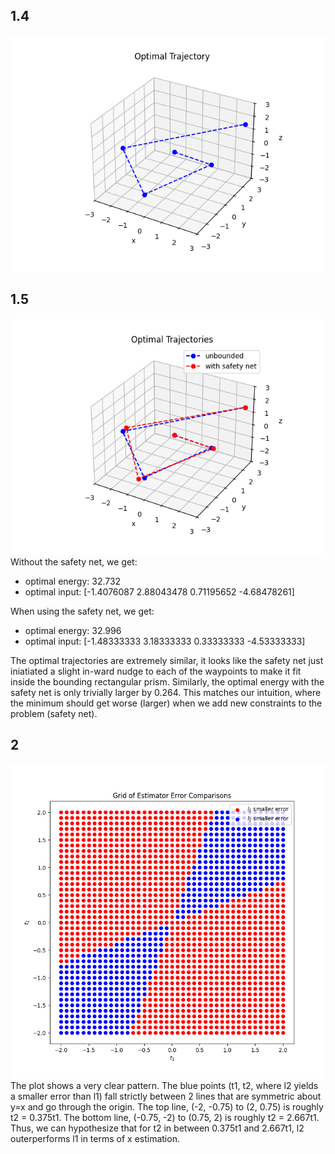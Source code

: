 ## 1.4

![img](traj1.png)

<div style="page-break-after: always;"></div>

## 1.5

![img](traj12.png)
Without the safety net, we get:

- optimal energy: 32.732
- optimal input: [-1.4076087 2.88043478 0.71195652 -4.68478261]

When using the safety net, we get:

- optimal energy: 32.996
- optimal input:
  [-1.48333333 3.18333333 0.33333333 -4.53333333]

The optimal trajectories are extremely similar, it looks like the safety net just iniatiated a slight in-ward nudge to each of the waypoints to make it fit inside the bounding rectangular prism. Similarly, the optimal energy with the safety net is only trivially larger by 0.264. This matches our intuition, where the minimum should get worse (larger) when we add new constraints to the problem (safety net).

<div style="page-break-after: always;"></div>

## 2

![img](grid.png)
The plot shows a very clear pattern.
The blue points (t1, t2, where l2 yields a smaller error than l1) fall strictly between 2 lines that are symmetric about y=x and go through the origin.
The top line, (-2, -0.75) to (2, 0.75) is roughly t2 = 0.375t1.
The bottom line, (-0.75, -2) to (0.75, 2) is roughly t2 = 2.667t1.
Thus, we can hypothesize that for t2 in between 0.375t1 and 2.667t1, l2 outerperforms l1 in terms of x estimation.
